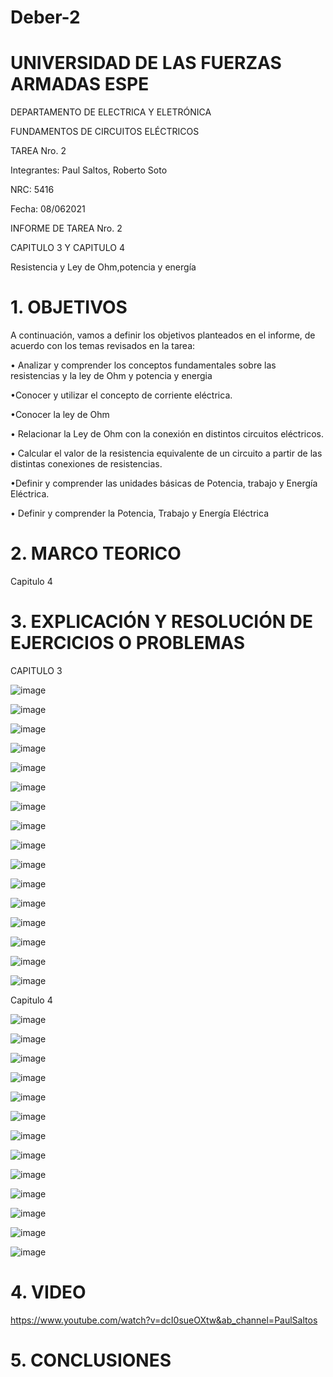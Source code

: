 # Deber-2

# UNIVERSIDAD DE LAS FUERZAS ARMADAS ESPE 

DEPARTAMENTO DE ELECTRICA Y ELETRÓNICA 

FUNDAMENTOS DE CIRCUITOS ELÉCTRICOS 

TAREA Nro. 2

Integrantes: Paul Saltos, Roberto Soto

NRC: 5416

Fecha: 08/062021

INFORME DE TAREA Nro. 2

CAPITULO 3 Y CAPITULO 4 

Resistencia y Ley de Ohm,potencia y energía

# 1.	OBJETIVOS 

A continuación, vamos a definir los objetivos planteados en el informe, de acuerdo con los temas revisados en la tarea: 

•	Analizar y comprender los conceptos fundamentales sobre las resistencias y la ley de Ohm y potencia y energia

•Conocer y utilizar el concepto de corriente eléctrica.

•Conocer la ley de Ohm

•	Relacionar la Ley de Ohm con la conexión en distintos circuitos eléctricos.

•	Calcular el valor de la resistencia equivalente de un circuito a partir de las distintas conexiones de resistencias.

•Definir y comprender las unidades básicas de Potencia, trabajo y Energía Eléctrica.

• Definir y comprender la Potencia, Trabajo y Energía Eléctrica
 
# 2.	MARCO TEORICO 


Capitulo 4



# 3.	EXPLICACIÓN Y RESOLUCIÓN DE EJERCICIOS O PROBLEMAS 

CAPITULO 3 

![image](https://user-images.githubusercontent.com/85178869/121147754-c70fea00-c806-11eb-8032-eabde0c7eeed.png)

![image](https://user-images.githubusercontent.com/85178869/121147842-dc851400-c806-11eb-8b84-02debe6a361f.png)

![image](https://user-images.githubusercontent.com/85178869/121147938-f45c9800-c806-11eb-96c8-9a5205a6c59d.png)

![image](https://user-images.githubusercontent.com/85178869/121148099-12c29380-c807-11eb-8fbb-00db26197b89.png)

![image](https://user-images.githubusercontent.com/85178869/121148213-308ff880-c807-11eb-80da-ecc533a4bae9.png)

![image](https://user-images.githubusercontent.com/85178869/121148290-44d3f580-c807-11eb-97f9-9638d8f8ecac.png)

![image](https://user-images.githubusercontent.com/85178869/121148332-4e5d5d80-c807-11eb-91b8-2a5e2142ddd9.png)

![image](https://user-images.githubusercontent.com/85178869/121148518-75b42a80-c807-11eb-9613-e22c1979d064.png)

![image](https://user-images.githubusercontent.com/85178869/121148621-8d8bae80-c807-11eb-9b53-2300b82e962a.png)

![image](https://user-images.githubusercontent.com/85178869/121148710-a2684200-c807-11eb-8068-9280967867cf.png)

![image](https://user-images.githubusercontent.com/85178869/121148823-bad85c80-c807-11eb-8a92-1e115a0bc5ec.png)

![image](https://user-images.githubusercontent.com/85178869/121148940-d479a400-c807-11eb-9946-079d3e27defe.png)

![image](https://user-images.githubusercontent.com/85178869/121149010-e5c2b080-c807-11eb-9996-530b98d9586d.png)

![image](https://user-images.githubusercontent.com/85178869/121149118-00952500-c808-11eb-9062-4a67e23c1ddf.png)

![image](https://user-images.githubusercontent.com/85178869/121149194-10146e00-c808-11eb-860b-03901efe06f9.png)

![image](https://user-images.githubusercontent.com/85178869/121149262-20c4e400-c808-11eb-9917-9f23248b7cfc.png)

Capitulo 4


![image](https://user-images.githubusercontent.com/85178869/121150207-ef98e380-c808-11eb-98f3-1ce1e057be48.png)

![image](https://user-images.githubusercontent.com/85178869/121150328-0b03ee80-c809-11eb-81eb-cca404fb677d.png)

![image](https://user-images.githubusercontent.com/85178869/121150614-4b636c80-c809-11eb-8862-89286c5b28e1.png)

![image](https://user-images.githubusercontent.com/85178869/121150758-69c96800-c809-11eb-8505-82b96310f474.png)

![image](https://user-images.githubusercontent.com/85178869/121150832-7948b100-c809-11eb-99ce-7887d30e3015.png)

![image](https://user-images.githubusercontent.com/85178869/121151141-bd3bb600-c809-11eb-94d4-af8e085cdeb5.png)

![image](https://user-images.githubusercontent.com/85178869/121151514-0d1a7d00-c80a-11eb-8e0f-541c7d2ee231.png)

![image](https://user-images.githubusercontent.com/85178869/121151601-202d4d00-c80a-11eb-9e81-ce338ee63d4d.png)

![image](https://user-images.githubusercontent.com/85178869/121151670-320ef000-c80a-11eb-94e4-510d18afb29c.png)

![image](https://user-images.githubusercontent.com/85178869/121151817-4f43be80-c80a-11eb-80d9-415bb9663d31.png)

![image](https://user-images.githubusercontent.com/85178869/121151943-68e50600-c80a-11eb-9037-3b6ebaa37557.png)

![image](https://user-images.githubusercontent.com/85178869/121152023-7a2e1280-c80a-11eb-91e7-bb075f0016ec.png)

![image](https://user-images.githubusercontent.com/85178869/121152111-8b771f00-c80a-11eb-94dd-1a07df8cc4b5.png)

# 4.	VIDEO 

https://www.youtube.com/watch?v=dcI0sueOXtw&ab_channel=PaulSaltos

# 5.	CONCLUSIONES 

